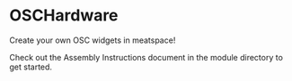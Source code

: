 # OSCHardware
Create your own OSC widgets in meatspace!

Check out the Assembly Instructions document in the module directory to get started.
